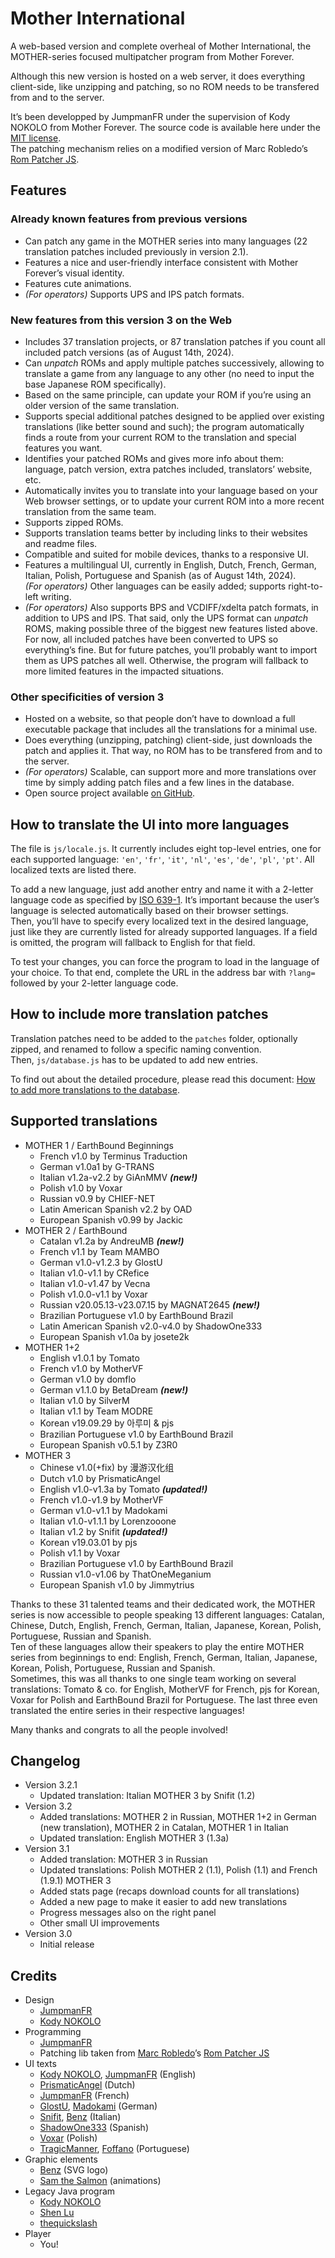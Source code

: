 # Mother International
A web-based version and complete overheal of Mother International, the MOTHER-series focused multipatcher program from Mother Forever.

Although this new version is hosted on a web server, it does everything client-side, like unzipping and patching, so no ROM needs to be transfered from and to the server.

It’s been developped by JumpmanFR under the supervision of Kody NOKOLO from Mother Forever. The source code is available here under the [MIT license](https://opensource.org/licenses/MIT).\
The patching mechanism relies on a modified version of Marc Robledo’s [Rom Patcher JS](https://github.com/marcrobledo/RomPatcher.js/).

## Features

### Already known features from previous versions
* Can patch any game in the MOTHER series into many languages (22 translation patches included previously in version 2.1).
* Features a nice and user-friendly interface consistent with Mother Forever’s visual identity.
* Features cute animations.
* *(For operators)* Supports UPS and IPS patch formats.

### New features from this version 3 on the Web
* Includes 37 translation projects, or 87 translation patches if you count all included patch versions (as of August 14th, 2024).
* Can *unpatch* ROMs and apply multiple patches successively, allowing to translate a game from any language to any other (no need to input the base Japanese ROM specifically).
* Based on the same principle, can update your ROM if you’re using an older version of the same translation.
* Supports special additional patches designed to be applied over existing translations (like better sound and such); the program automatically finds a route from your current ROM to the translation and special features you want.
* Identifies your patched ROMs and gives more info about them: language, patch version, extra patches included, translators’ website, etc.
* Automatically invites you to translate into your language based on your Web browser settings, or to update your current ROM into a more recent translation from the same team.
* Supports zipped ROMs.
* Supports translation teams better by including links to their websites and readme files.
* Compatible and suited for mobile devices, thanks to a responsive UI.
* Features a multilingual UI, currently in English, Dutch, French, German, Italian, Polish, Portuguese and Spanish (as of August 14th, 2024).\
*(For operators)* Other languages can be easily added; supports right-to-left writing.
* *(For operators)* Also supports BPS and VCDIFF/xdelta patch formats, in addition to UPS and IPS. That said, only the UPS format can *unpatch* ROMS, making possible three of the biggest new features listed above. For now, all included patches have been converted to UPS so everything’s fine. But for future patches, you’ll probably want to import them as UPS patches all well. Otherwise, the program will fallback to more limited features in the impacted situations.

### Other specificities of version 3
* Hosted on a website, so that people don’t have to download a full executable package that includes all the translations for a minimal use.
* Does everything (unzipping, patching) client-side, just downloads the patch and applies it. That way, no ROM has to be transfered from and to the server.
* *(For operators)* Scalable, can support more and more translations over time by simply adding patch files and a few lines in the database.
* Open source project available [on GitHub](https://github.com/JumpmanFR/MotherInternational).

## How to translate the UI into more languages
The file is `js/locale.js`. It currently includes eight top-level entries, one for each supported language: `'en'`, `'fr'`, `'it'`, `'nl'`, `'es'`, `'de'`, `'pl'`, `'pt'`. All localized texts are listed there.

To add a new language, just add another entry and name it with a 2-letter language code as specified by [ISO 639-1](https://en.wikipedia.org/wiki/List_of_ISO_639-1_codes). It’s important because the user’s language is selected automatically based on their browser settings.\
Then, you’ll have to specify every localized text in the desired language, just like they are currently listed for already supported languages. If a field is omitted, the program will fallback to English for that field.

To test your changes, you can force the program to load in the language of your choice. To that end, complete the URL in the address bar with `?lang=` followed by your 2-letter language code.

## How to include more translation patches
Translation patches need to be added to the `patches` folder, optionally zipped, and renamed to follow a specific naming convention.\
Then, `js/database.js` has to be updated to add new entries.

To find out about the detailed procedure, please read this document: [How to add more translations to the database](doc_database.md).

## Supported translations
* MOTHER 1 / EarthBound Beginnings
	* French v1.0 by Terminus Traduction
	* German v1.0a1 by G-TRANS
	* Italian v1.2a-v2.2 by GiAnMMV ***(new!)***
	* Polish v1.0 by Voxar
	* Russian v0.9 by CHIEF-NET
	* Latin American Spanish v2.2 by OAD
	* European Spanish v0.99 by Jackic
* MOTHER 2 / EarthBound
	* Catalan v1.2a by AndreuMB ***(new!)***
	* French v1.1 by Team MAMBO
	* German v1.0-v1.2.3 by GlostU
	* Italian v1.0-v1.1 by CRefice
	* Italian v1.0-v1.47 by Vecna
	* Polish v1.0.0-v1.1 by Voxar
	* Russian v20.05.13-v23.07.15 by MAGNAT2645 ***(new!)***
	* Brazilian Portuguese v1.0 by EarthBound Brazil
	* Latin American Spanish v2.0-v4.0 by ShadowOne333
	* European Spanish v1.0a by josete2k
* MOTHER 1+2
	* English v1.0.1 by Tomato
	* French v1.0 by MotherVF
	* German v1.0 by domflo
	* German v1.1.0 by BetaDream ***(new!)***
	* Italian v1.0 by SilverM
	* Italian v1.1 by Team MODRE
	* Korean v19.09.29 by 아루미 & pjs
	* Brazilian Portuguese v1.0 by EarthBound Brazil
	* European Spanish v0.5.1 by Z3R0
* MOTHER 3
	* Chinese v1.0(+fix) by 漫游汉化组
	* Dutch v1.0 by PrismaticAngel
	* English v1.0-v1.3a by Tomato ***(updated!)***
	* French v1.0-v1.9 by MotherVF
	* German v1.0-v1.1 by Madokami
	* Italian v1.0-v1.1.1 by Lorenzooone
	* Italian v1.2 by Snifit ***(updated!)***
	* Korean v19.03.01 by pjs
	* Polish v1.1 by Voxar
	* Brazilian Portuguese v1.0 by EarthBound Brazil
	* Russian v1.0-v1.06 by ThatOneMeganium
	* European Spanish v1.0 by Jimmytrius

Thanks to these 31 talented teams and their dedicated work, the MOTHER series is now accessible to people speaking 13 different languages: Catalan, Chinese, Dutch, English, French, German, Italian, Japanese, Korean, Polish, Portuguese, Russian and Spanish.\
Ten of these languages allow their speakers to play the entire MOTHER series from beginnings to end: English, French, German, Italian, Japanese, Korean, Polish, Portuguese, Russian and Spanish.\
Sometimes, this was all thanks to one single team working on several translations: Tomato & co. for English, MotherVF for French, pjs for Korean, Voxar for Polish and EarthBound Brazil for Portuguese. The last three even translated the entire series in their respective languages!

Many thanks and congrats to all the people involved!

## Changelog
* Version 3.2.1
	* Updated translation: Italian MOTHER 3 by Snifit (1.2)
* Version 3.2
	* Added translations: MOTHER 2 in Russian, MOTHER 1+2 in German (new translation), MOTHER 2 in Catalan, MOTHER 1 in Italian
	* Updated translation: English MOTHER 3 (1.3a)
* Version 3.1
	* Added translation: MOTHER 3 in Russian
	* Updated translations: Polish MOTHER 2 (1.1), Polish (1.1) and French (1.9.1) MOTHER 3
	* Added stats page (recaps download counts for all translations)
	* Added a new page to make it easier to add new translations
	* Progress messages also on the right panel
	* Other small UI improvements
* Version 3.0
	* Initial release

## Credits
* Design
	* [JumpmanFR](https://twitter.com/JumpmanFR)
	* [Kody NOKOLO](https://twitter.com/KodyNOKOLO)
* Programming
	* [JumpmanFR](https://twitter.com/JumpmanFR)
	* Patching lib taken from [Marc Robledo](https://twitter.com/marc_robledo)’s [Rom Patcher JS](https://www.marcrobledo.com/RomPatcher.js/)
* UI texts
	* [Kody NOKOLO](https://twitter.com/KodyNOKOLO), [JumpmanFR](https://twitter.com/JumpmanFR) (English)
	* [PrismaticAngel](https://www.romhacking.net/community/6327/) (Dutch)
	* [JumpmanFR](https://twitter.com/JumpmanFR) (French)
	* [GlostU](https://twitter.com/Glost_U), [Madokami](https://twitter.com/_madokami) (German)
	* [Snifit](https://www.romhacking.net/community/3612/), [Benz](https://twitter.com/benzuccio) (Italian)
	* [ShadowOne333](https://twitter.com/ShadowOne333) (Spanish)
	* [Voxar](https://twitter.com/VoxarPL) (Polish)
	* [TragicManner](https://twitter.com/TragicManner), [Foffano](https://twitter.com/Foffano) (Portuguese)
* Graphic elements
	* [Benz](https://twitter.com/benzuccio) (SVG logo)
	* [Sam the Salmon](https://twitter.com/SamThe_Salmon) (animations)
* Legacy Java program
	* [Kody NOKOLO](https://twitter.com/KodyNOKOLO)
	* [Shen Lu](https://twitter.com/otakureborn)
	* [thequickslash](https://twitter.com/thequickslash)
* Player
	* You!
